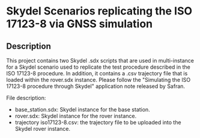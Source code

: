 # Skydel Scenarios replicating the ISO 17123-8 via GNSS simulation

## Description

This project contains two Skydel .sdx scripts that are used in multi-instance for a Skydel scenario used to replicate the test procedure described in the ISO 17123-8 procedure. In addition, it contains a .csv trajectory file that is loaded within the rover.sdx instance.
Please follow the "Simulating the ISO 17123-8 procedure through Skydel" application note released by Safran.

File description:
- base_station.sdx: Skydel instance for the base station.
- rover.sdx: Skydel instance for the rover instance.
- trajectory iso17123-8.csv: the trajectory file to be uploaded into the Skydel rover instance.
